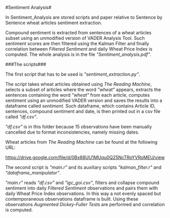 #Sentiment Analysis#


In Sentiment_Analysis are stored scripts and paper relative to Sentence by Sentence wheat articles sentiment extraction.

Compound sentiment is extracted from sentences of a wheat articles subset using an unmodified version of VADER Analysis Tool. Such
sentiment scores are then filtered using the Kalman Filter and finally correlation between _Filtered_ _Sentiment_ and daily Wheat Price
Index is computed. The whole analysis is in the file _"Sentiment_analysis.pdf"_.

###The scripts###

The first script that has to be used is _"sentiment_extraction.py"_.

The script takes wheat articles obtained using _The Reading Machine_, selects a subset of articles where the word _"wheat"_ appears, 
extracts the sentences containing the word _"wheat"_ from each article, computes sentiment using an unmodified VADER version
and saves the results into a dataframe called _sentiment_. Such dataframe, which contains Article ID, sentences, compound sentiment and 
date, is then printed out in a csv file called _"df.csv"_.

_"df.csv"_ is in this folder because 15 observations have been manually cancelled due to format inconsistencies, namely missing dates.

Wheat articles from _The Reading Machine_ can be found at the following URL:

https://drive.google.com/file/d/0Bx88UU1MUqu0Q25NcTRoYVRoMEU/view

The second script is _"main.r"_ and its auxiliary scripts _"kalman_filter.r"_ and _"dataframe_manipulator"_.

_"main.r"_ reads _"df.csv"_ and _"igc_goi.csv"_, filters and collapse compound sentiment into daily _Filtered Sentiment_ observations and
pairs them with daily Wheat Price Index observations. In this way a not evenly spaced but contemporaneous observations dataframe is built.
Using these observations _Augmented Dickey-Fuller Tests_ are performed and correlation is computed.
